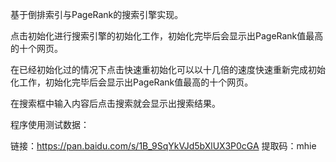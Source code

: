 基于倒排索引与PageRank的搜索引擎实现。

点击初始化进行搜索引擎的初始化工作，初始化完毕后会显示出PageRank值最高的十个网页。

在已经初始化过的情况下点击快速重初始化可以以十几倍的速度快速重新完成初始化工作，初始化完毕后会显示出PageRank值最高的十个网页。

在搜索框中输入内容后点击搜索就会显示出搜索结果。

程序使用测试数据：

链接：https://pan.baidu.com/s/1B_9SqYkVJd5bXlUX3P0cGA 
提取码：mhie 
